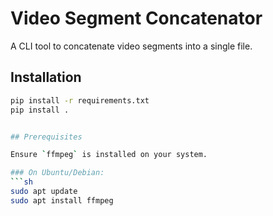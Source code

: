 # Video Segment Concatenator

A CLI tool to concatenate video segments into a single file.

## Installation

```sh
pip install -r requirements.txt
pip install .


## Prerequisites

Ensure `ffmpeg` is installed on your system. 

### On Ubuntu/Debian:
```sh
sudo apt update
sudo apt install ffmpeg